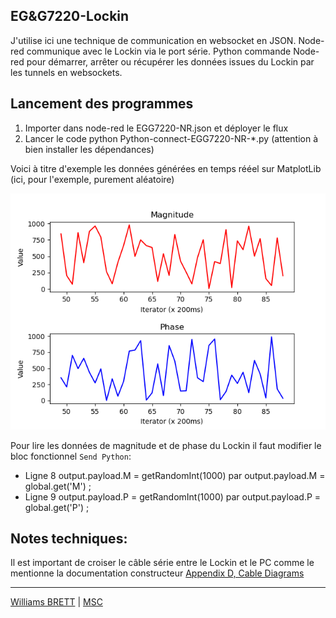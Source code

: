 ## EG&G7220-Lockin

J'utilise ici une technique de communication en websocket en JSON. Node-red communique avec le Lockin via le port série. Python commande Node-red pour démarrer, arrêter ou récupérer les données issues du Lockin par les tunnels en websockets.

## Lancement des programmes
1. Importer dans node-red le EGG7220-NR.json et déployer le flux
2. Lancer le code python Python-connect-EGG7220-NR-*.py (attention à bien installer les dépendances)

Voici à titre d'exemple les données générées en temps rééel sur MatplotLib (ici, pour l'exemple, purement aléatoire)

![Données générées](https://github.com/williams040315/MSC-Lab/blob/main/01-Banc-de-mesure-vrille/EG%26G7220-Lockin/Figure_1.png)

Pour lire les données de magnitude et de phase du Lockin il faut modifier le bloc fonctionnel `Send Python`:
* Ligne 8 output.payload.M = getRandomInt(1000) par output.payload.M = global.get('M') ; 
* Ligne 9 output.payload.P = getRandomInt(1000) par output.payload.P = global.get('P') ;

## Notes techniques: 
Il est important de croiser le câble série entre le Lockin et le PC comme le mentionne la documentation constructeur [Appendix D, Cable Diagrams](https://github.com/williams040315/MSC-Lab/blob/main/01-Banc-de-mesure-vrille/Docs/manual-7220-EG%26G%5B35%5D.pdf)

------------------------------------------------------------------------------------------------------------------------------------------
[Williams BRETT](williams.brett@univ-paris-diderot.fr) | [MSC](http://www.msc.univ-paris-diderot.fr/)
